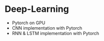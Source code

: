 # Deep-Learning
- Pytorch on GPU
- CNN implementation with Pytorch
- RNN & LSTM implementation with Pytorch
